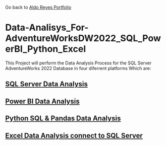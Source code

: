 Go back to [Aldo Reyes Portfolio](https://aldoreyes84.github.io/AldoReyes.github.io/)

# Data-Analisys_For-AdventureWorksDW2022_SQL_PowerBI_Python_Excel

This Project will perform the Data Analysis Process for the SQL Server AdventureWorks 2022 Database in four diferrent platforms
Which are:

## [SQL Server Data Analysis](https://github.com/AldoReyes84/SQL_Server_AdventureWorks)
## [Power BI Data Analysis](https://github.com/AldoReyes84/Power_BI_AdventureWorks2022_Data_Analysis)
## [Python SQL & Pandas Data Analysis](https://github.com/AldoReyes84/Python_Pandas_Data_Analysis)
## [Excel Data Analysis connect to SQL Server](https://github.com/AldoReyes84/Excel_SQL_Server_AdventureWorks_Data_Analysis)


 

